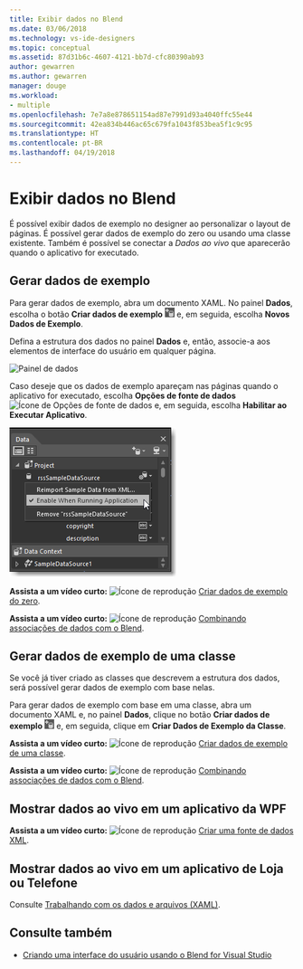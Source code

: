 ```yaml
---
title: Exibir dados no Blend
ms.date: 03/06/2018
ms.technology: vs-ide-designers
ms.topic: conceptual
ms.assetid: 87d31b6c-4607-4121-bb7d-cfc80390ab93
author: gewarren
ms.author: gewarren
manager: douge
ms.workload:
- multiple
ms.openlocfilehash: 7e7a8e878651154ad87e7991d93a4040ffc55e44
ms.sourcegitcommit: 42ea834b446ac65c679fa1043f853bea5f1c9c95
ms.translationtype: HT
ms.contentlocale: pt-BR
ms.lasthandoff: 04/19/2018
---
```

# <a name="display-data-in-blend"></a>Exibir dados no Blend

É possível exibir dados de exemplo no designer ao personalizar o layout de páginas. É possível gerar dados de exemplo do zero ou usando uma classe existente. Também é possível se conectar a *Dados ao vivo* que aparecerão quando o aplicativo for executado.

## <a name="generate-sample-data"></a>Gerar dados de exemplo

Para gerar dados de exemplo, abra um documento XAML. No painel **Dados**, escolha o botão **Criar dados de exemplo** ![Ícone Criar dados de exemplo](../designers/media/30540d76-7256-43ce-b5d9-4b2edf3d339f.png) e, em seguida, escolha **Novos Dados de Exemplo**.

Defina a estrutura dos dados no painel **Dados** e, então, associe-a aos elementos de interface do usuário em qualquer página.

![Painel de dados](../designers/media/496d7ebc-fe46-42f6-95a8-57b0e5be5d49.png)

Caso deseje que os dados de exemplo apareçam nas páginas quando o aplicativo for executado, escolha **Opções de fonte de dados** ![Ícone de Opções de fonte de dados](../designers/media/ae1fd260-4f84-420d-b196-45fde357d81d.png) e, em seguida, escolha **Habilitar ao Executar Aplicativo**.

![Item de menu Habilitar ao Executar Aplicativo](../designers/media/05d5356d-91bb-4e6b-b3f7-29b76852c4b3.png)

 **Assista a um vídeo curto:** ![Ícone de reprodução](../designers/media/bldadminconsoleinitialconfigicon.PNG) [Criar dados de exemplo do zero](http://www.bing.com/videos/search?q=blend%20data&qs=n&form=QBVR&pq=blend%20data&sc=8-7&sp=-1&sk=#view=detail&mid=F8F2449A76956D480FD2F8F2449A76956D480FD2).

 **Assista a um vídeo curto:** ![Ícone de reprodução](../designers/media/bldadminconsoleinitialconfigicon.PNG) [Combinando associações de dados com o Blend](https://www.youtube.com/watch?v=LSwPB6CAvjg).

## <a name="generate-sample-data-from-a-class"></a>Gerar dados de exemplo de uma classe

Se você já tiver criado as classes que descrevem a estrutura dos dados, será possível gerar dados de exemplo com base nelas.

Para gerar dados de exemplo com base em uma classe, abra um documento XAML e, no painel **Dados**, clique no botão **Criar dados de exemplo** ![Ícone Criar dados de exemplo](../designers/media/30540d76-7256-43ce-b5d9-4b2edf3d339f.png) e, em seguida, clique em **Criar Dados de Exemplo da Classe**.

**Assista a um vídeo curto:** ![Ícone de reprodução](../designers/media/bldadminconsoleinitialconfigicon.PNG) [Criar dados de exemplo de uma classe](http://www.google.com/url?sa=t&rct=j&q=&esrc=s&source=video&cd=1&cad=rja&uact=8&ved=0CB0QtwIwAA&url=http%3A%2F%2Fchannel9.msdn.com%2FShows%2FInside%2BWindows%2BPhone%2FIWP54--Windows-Phone-Data-Binding-and-the-Magic-of-XAML&ei=F1oHVNryM4ysogSJ2oDYDw&usg=AFQjCNEYvw1WA1rdF7bfpj5RwMLUs7RCVg).

**Assista a um vídeo curto:** ![Ícone de reprodução](../designers/media/bldadminconsoleinitialconfigicon.PNG) [Combinando associações de dados com o Blend](https://www.youtube.com/watch?v=LSwPB6CAvjg).

## <a name="show-live-data-in-a-wpf-application"></a>Mostrar dados ao vivo em um aplicativo da WPF

**Assista a um vídeo curto:** ![Ícone de reprodução](../designers/media/bldadminconsoleinitialconfigicon.PNG) [Criar uma fonte de dados XML](https://www.youtube.com/watch?v=RjQueappjqk&feature=youtube_gdata).

## <a name="show-live-data-in-a-store-or-phone-app"></a>Mostrar dados ao vivo em um aplicativo de Loja ou Telefone

Consulte [Trabalhando com os dados e arquivos (XAML)](http://msdn.microsoft.com/library/windows/apps/xaml/br229562.aspx).

## <a name="see-also"></a>Consulte também

- [Criando uma interface do usuário usando o Blend for Visual Studio](../designers/creating-a-ui-by-using-blend-for-visual-studio.md)
